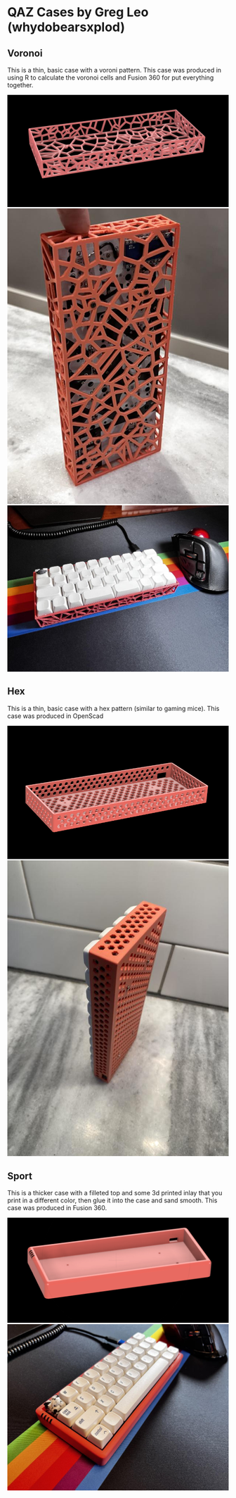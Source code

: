 # QAZ Cases by Greg Leo (whydobearsxplod)

## Voronoi

This is a thin, basic case with a voroni pattern. This case was produced in using R to calculate the voronoi cells and Fusion 360 for put everything together. 

![Voronoi Case](/voronoi/voronoi_qaz.PNG)
![Voronoi Case](/voronoi/voronoi_print_1.jpg)
![Voronoi Case](/voronoi/voronoi_print_2.jpg)

## Hex

This is a thin, basic case with a hex pattern (similar to gaming mice). This case was produced in OpenScad 

![Hex Case](/hex/hex_qaz.PNG)
![Hex Case](/hex/hex_print.jpg)

## Sport

This is a thicker case with a filleted top and some 3d printed inlay that you print in a different color, then glue it into the case and sand smooth. This case was produced in Fusion 360.

![Sport Case](/sport/qaz_sport.PNG)
![Sport Case](/sport/sport_print.jpg)
